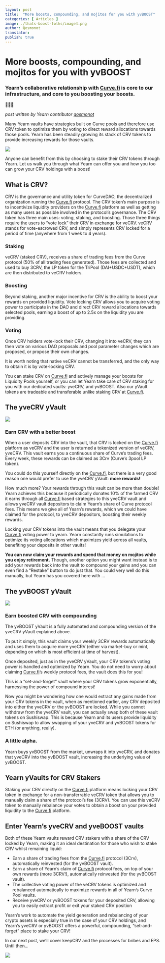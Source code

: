 ```yaml
---
layout: post
title:  "More boosts, compounding, and mojitos for you with yvBOOST"
categories: [ Articles ]
image: ./thats-boost-folks/image4.png
author: Qosmonot
translator:
publish: true
---
```


# More boosts, compounding, and mojitos for you with yvBOOST

### Yearn’s collaborative relationship with [Curve.fi](http://curve.fi/) is core to our infrastructure, and core to you boosting your boosts.

🔵🤝🌈

_post written by Yearn contributor_ [_qosmonot_](http://twitter.com/qosmonot)

Many Yearn vaults have strategies built on Curve pools and therefore use CRV token to optimize them by voting to direct reward allocations towards those pools. Yearn has been steadily growing its stack of CRV tokens to provide increasing rewards for those vaults.

![](image1.png)

Anyone can benefit from this by choosing to stake their CRV tokens through Yearn. Let us walk you through what Yearn can offer you and how you too can grow your CRV holdings with a boost!

## What is CRV?

CRV is the governance and utility token for CurveDAO, the decentralized organization running the [Curve.fi](http://curve.fi/) protocol. The CRV token’s main purpose is to incentivize liquidity providers on the [Curve.fi](http://curve.fi/) platform as well as getting as many users as possible involved in the protocol’s governance. The CRV token has three main uses: voting, staking, and boosting. Those three things require the users to “vote lock” their CRV in exchange for veCRV. veCRV stands for vote-escrowed CRV, and simply represents CRV locked for a period of time (anywhere from 1 week to 4 years).

### Staking

veCRV (staked CRV), receives a share of trading fees from the Curve protocol (50% of all trading fees generated). Those fees are collected and used to buy 3CRV, the LP token for the TriPool (DAI+USDC+USDT), which are then distributed to veCRV holders.

### Boosting

Beyond staking, another major incentive for CRV is the ability to boost your rewards on provided liquidity. Vote locking CRV allows you to acquire voting power to participate in the DAO and direct CRV reward allocations towards selected pools, earning a boost of up to 2.5x on the liquidity you are providing.

### Voting

Once CRV holders vote-lock their CRV, changing it into veCRV, they can then vote on various DAO proposals and pool parameter changes which are proposed, or propose their own changes.

It is worth noting that native veCRV cannot be transferred, and the only way to obtain it is by vote-locking CRV.

You can stake CRV on [Curve.fi](http://curve.fi/) and actively manage your boosts for Liquidity Pools yourself, or you can let Yearn take care of CRV staking for you with our dedicated vaults: yveCRV, and yvBOOST. Also our yVault tokens are tradeable and transferable unlike staking CRV at [Curve.fi](http://curve.fi/).

## The yveCRV yVault

![](image2.png)

### Earn CRV with a better boost

When a user deposits CRV into the vault, that CRV is locked on the [Curve.fi](http://curve.fi/) platform as veCRV and the user is returned a tokenized version of veCRV, yveCRV. This vault earns you a continuous share of Curve’s trading fees. Every week, these rewards can be claimed as 3Crv (Curve’s 3pool LP token).

You could do this yourself directly on the [Curve.fi](http://curve.fi/), but there is a very good reason one would prefer to use the yveCRV yVault: **more rewards!**

How much more? Your rewards through this vault can be more than double! Yearn achieves this because it periodically donates 10% of the farmed CRV it earns through all [Curve.fi](http://curve.fi/) based strategies to this yveCRV vault and allows yveCRV vault depositors to claim Yearn’s share of Curve protocol fees. This means we give all of Yearn’s rewards, which we could have claimed for the protocol, to yveCRV depositors, boosting their weekly rewards.

Locking your CRV tokens into the vault means that you delegate your [Curve.fi](http://curve.fi/) voting power to yearn. Yearn constantly runs simulations to optimize its voting allocations which maximizes yield across all vaults, benefiting your deposits in other vaults!

**You can now claim your rewards and spend that money on mojitos while you enjoy retirement.** Though, another option you might want instead is to add your rewards back into the vault to compound your gains and you can even find a “Restake” button to do just that. You could very well do this manually, but Yearn has you covered here with …

## The yvBOOST yVault

![](image3.png)

### Earn boosted CRV with compounding

The yvBOOST yVault is a fully automated and compounding version of the yveCRV yVault explained above.

To put it simply, this vault claims your weekly 3CRV rewards automatically and uses them to acquire more yveCRV (either via market-buy or mint, depending on which is most efficient at time of harvest).

Once deposited, just as in the yveCRV yVault, your CRV tokens’s voting power is handled and optimized by Yearn. You do not need to worry about claiming [Curve.fi](http://curve.fi/)’s weekly protocol fees, the vault does this for you!

This is a “set-and-forget” vault where your CRV tokens grow exponentially, harnessing the power of compound interest!

Now you might be wondering how one would extract any gains made from your CRV tokens in the vault, when as mentioned earlier, any CRV deposited into either the yveCRV or the yvBOOST are locked. While you cannot withdraw from the yveCRV vault, you can actually swap both of these vault tokens on Sushiswap. This is because Yearn and its users provide liquidity on Sushiswap to allow swapping of your yveCRV and yvBOOST tokens for ETH (or anything, really).

### A little alpha.

Yearn buys yvBOOST from the market, unwraps it into yveCRV, and donates that yveCRV into the yvBOOST vault, increasing the underlying value of yvBOOST.

## Yearn yVaults for CRV Stakers

Staking your CRV directly on the [Curve.fi](http://curve.fi/) platform means locking your CRV token in exchange for a non-transferrable veCRV token that allows you to manually claim a share of the protocol’s fee (3CRV). You can use this veCRV token to manually rebalance your votes to obtain a boost on your provided liquidity to the [Curve.fi](http://curve.fi/) platform.

## Enter Yearn’s yveCRV and yveBOOST vaults

Both of these Yearn vaults reward CRV stakers with a share of the CRV locked by Yearn, making it an ideal destination for those who wish to stake CRV whilst remaining liquid:

-   Earn a share of trading fees from the [Curve.fi](http://curve.fi/) protocol (3Crv), automatically reinvested (for the yvBOOST vault).
-   Earn a share of Yearn’s claim of [Curve.fi](http://curve.fi/) protocol fees, on top of your own rewards (more 3CRV!), automatically reinvested (for the yvBOOST vault).
-   The collective voting power of the veCRV tokens is optimized and rebalanced automatically to maximize rewards in all of Yearn’s Curve Pool vaults.
-   Receive yveCRV or yvBOOST tokens for your deposited CRV, allowing you to easily extract profit or exit your staked CRV position

Yearn’s work to automate the yield generation and rebalancing of your crypto assets is especially true in the case of your CRV holdings, and Yearn’s yveCRV or yvBOOST offers a powerful, compounding, “set-and-forget” place to stake your CRV!

In our next post, we’ll cover keepCRV and the processes for bribes and EPS. Until then…

![](image4.png)
